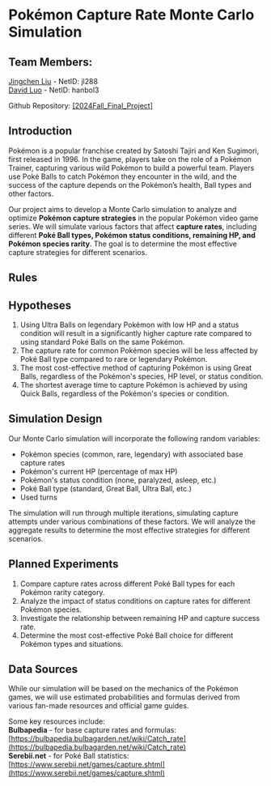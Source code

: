 # Pokémon Capture Rate Monte Carlo Simulation


## **Team Members:**  

[Jingchen Liu](https://github.com/ljc690106) - NetID: jl288  
[David Luo](https://github.com/HanboLuo) - NetID: hanbol3  

Github Repository: [[2024Fall_Final_Project]](https://github.com/HanboLuo/2024Fall_Final_Project)  

## Introduction
Pokémon is a popular franchise created by Satoshi Tajiri and Ken Sugimori, first released in 1996. In the game, players take on the role of a Pokémon Trainer, capturing various wild Pokémon to build a powerful team. Players use Poké Balls to catch Pokémon they encounter in the wild, and the success of the capture depends on the Pokémon’s health, Ball types and other factors.

Our project aims to develop a Monte Carlo simulation to analyze and optimize **Pokémon capture strategies** in the popular Pokémon video game series. We will simulate various factors that affect **capture rates**, including different **Poké Ball types, Pokémon status conditions, remaining HP, and Pokémon species rarity**. The goal is to determine the most effective capture strategies for different scenarios.

## Rules


## Hypotheses
1. Using Ultra Balls on legendary Pokémon with low HP and a status condition will result in a significantly higher capture rate compared to using standard Poké Balls on the same Pokémon.
2. The capture rate for common Pokémon species will be less affected by Poké Ball type compared to rare or legendary Pokémon.
3. The most cost-effective method of capturing Pokémon is using Great Balls, regardless of the Pokémon's species, HP level, or status condition.
4. The shortest average time to capture Pokémon is achieved by using Quick Balls, regardless of the Pokémon's species or condition.

## Simulation Design
Our Monte Carlo simulation will incorporate the following random variables:  
* Pokémon species (common, rare, legendary) with associated base capture rates  
* Pokémon's current HP (percentage of max HP)  
* Pokémon's status condition (none, paralyzed, asleep, etc.)  
* Poké Ball type (standard, Great Ball, Ultra Ball, etc.)  
* Used turns

The simulation will run through multiple iterations, simulating capture attempts under various combinations of these factors. We will analyze the aggregate results to determine the most effective strategies for different scenarios.

## Planned Experiments
1. Compare capture rates across different Poké Ball types for each Pokémon rarity category.
2. Analyze the impact of status conditions on capture rates for different Pokémon species.
3. Investigate the relationship between remaining HP and capture success rate.
4. Determine the most cost-effective Poké Ball choice for different Pokémon types and situations.

## Data Sources
While our simulation will be based on the mechanics of the Pokémon games, we will use estimated probabilities and formulas derived from various fan-made resources and official game guides.  

Some key resources include:  
**Bulbapedia** - for base capture rates and formulas: [https://bulbapedia.bulbagarden.net/wiki/Catch_rate](https://bulbapedia.bulbagarden.net/wiki/Catch_rate)  
**Serebii.net** - for Poké Ball statistics: [https://www.serebii.net/games/capture.shtml](https://www.serebii.net/games/capture.shtml)
